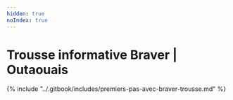 ```yaml
---
hidden: true
noIndex: true
---
```


# Trousse informative Braver | Outaouais

{% include "../.gitbook/includes/premiers-pas-avec-braver-trousse.md" %}
